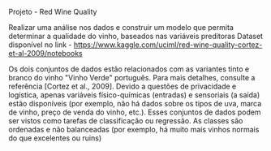 Projeto - Red Wine Quality

Realizar uma análise nos dados e construir um modelo que permita determinar a qualidade do vinho, baseados nas variáveis preditoras 
Dataset disponível no link - https://www.kaggle.com/uciml/red-wine-quality-cortez-et-al-2009/notebooks

Os dois conjuntos de dados estão relacionados com as variantes tinto e branco do vinho "Vinho Verde" português. Para mais detalhes, consulte a referência [Cortez et al., 2009]. Devido a questões de privacidade e logística, apenas variáveis físico-químicas (entradas) e sensoriais (a saída) estão disponíveis (por exemplo, não há dados sobre os tipos de uva, marca de vinho, preço de venda do vinho, etc.).
Esses conjuntos de dados podem ser vistos como tarefas de classificação ou regressão. As classes são ordenadas e não balanceadas (por exemplo, há muito mais vinhos normais do que excelentes ou ruins)
